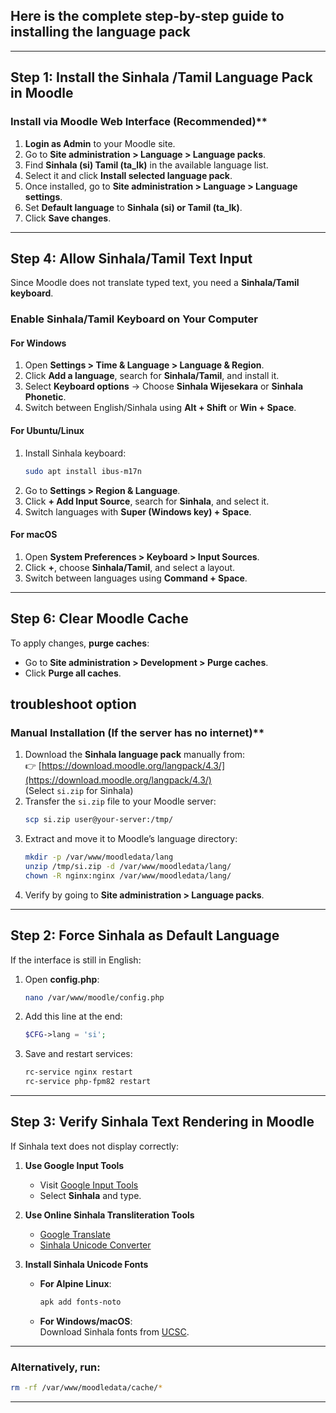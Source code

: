 ## Here is the complete step-by-step guide to **installing the language pack** 
---

## **Step 1: Install the Sinhala /Tamil Language Pack in Moodle**
###  Install via Moodle Web Interface (Recommended)**
1. **Login as Admin** to your Moodle site.
2. Go to **Site administration > Language > Language packs**.
3. Find **Sinhala (si) Tamil (ta_lk)** in the available language list.
4. Select it and click **Install selected language pack**.
5. Once installed, go to **Site administration > Language > Language settings**.
6. Set **Default language** to **Sinhala (si) or Tamil (ta_lk)**.
7. Click **Save changes**.

---

## **Step 4: Allow Sinhala/Tamil Text Input**
Since Moodle does not translate typed text, you need a **Sinhala/Tamil keyboard**.

### **Enable Sinhala/Tamil Keyboard on Your Computer**
#### **For Windows**
1. Open **Settings > Time & Language > Language & Region**.
2. Click **Add a language**, search for **Sinhala/Tamil**, and install it.
3. Select **Keyboard options** → Choose **Sinhala Wijesekara** or **Sinhala Phonetic**.
4. Switch between English/Sinhala using **Alt + Shift** or **Win + Space**.

#### **For Ubuntu/Linux**
1. Install Sinhala keyboard:
   ```bash
   sudo apt install ibus-m17n
   ```
2. Go to **Settings > Region & Language**.
3. Click **+ Add Input Source**, search for **Sinhala**, and select it.
4. Switch languages with **Super (Windows key) + Space**.

#### **For macOS**
1. Open **System Preferences > Keyboard > Input Sources**.
2. Click **+**, choose **Sinhala/Tamil**, and select a layout.
3. Switch between languages using **Command + Space**.

---



## **Step 6: Clear Moodle Cache**
To apply changes, **purge caches**:
- Go to **Site administration > Development > Purge caches**.
- Click **Purge all caches**.



## troubleshoot option 

### Manual Installation (If the server has no internet)**
1. Download the **Sinhala language pack** manually from:  
   👉 [https://download.moodle.org/langpack/4.3/](https://download.moodle.org/langpack/4.3/)  
   (Select `si.zip` for Sinhala)
2. Transfer the `si.zip` file to your Moodle server:
   ```bash
   scp si.zip user@your-server:/tmp/
   ```
3. Extract and move it to Moodle’s language directory:
   ```bash
   mkdir -p /var/www/moodledata/lang
   unzip /tmp/si.zip -d /var/www/moodledata/lang/
   chown -R nginx:nginx /var/www/moodledata/lang/
   ```
4. Verify by going to **Site administration > Language packs**.

---   

## **Step 2: Force Sinhala as Default Language**
If the interface is still in English:
1. Open **config.php**:
   ```bash
   nano /var/www/moodle/config.php
   ```
2. Add this line at the end:
   ```php
   $CFG->lang = 'si';
   ```
3. Save and restart services:
   ```bash
   rc-service nginx restart
   rc-service php-fpm82 restart
   ```

---
## **Step 3: Verify Sinhala Text Rendering in Moodle**
If Sinhala text does not display correctly:
1. **Use Google Input Tools**  
   - Visit [Google Input Tools](https://www.google.com/inputtools/try/)
   - Select **Sinhala** and type.

2. **Use Online Sinhala Transliteration Tools**
   - [Google Translate](https://translate.google.com/)
   - [Sinhala Unicode Converter](https://www.ucsc.lk/ltrl/services/feconverter/)

3. **Install Sinhala Unicode Fonts**  
   - **For Alpine Linux**:
     ```bash
     apk add fonts-noto
     ```
   - **For Windows/macOS**:  
     Download Sinhala fonts from [UCSC](https://www.ucsc.lk/).
---
### Alternatively, run:
  ```bash
  rm -rf /var/www/moodledata/cache/*
  ```

---
